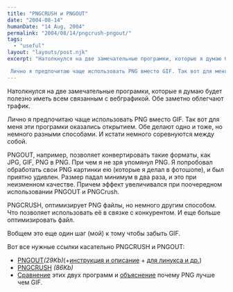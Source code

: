 ```yaml
---
title: "PNGCRUSH и PNGOUT"
date: "2004-08-14"
humanDate: "14 Aug, 2004"
permalink: "2004/08/14/pngcrush-pngout/"
tags: 
  - "useful"
layout: "layouts/post.njk"
excerpt: "Натолкнулся на две замечательные програмки, которые я думаю будет полезно иметь всем связанным с вебграфикой. Обе заметно облегчают трафик.

 Лично я предпочитаю чаще использовать PNG вместо GIF. Так вот для меня эти програмки оказались открытием. Обе делают одно и тоже, но немного разными способами. И кстати немного соревнуются между собой."
---
```


Натолкнулся на две замечательные програмки, которые я думаю будет полезно иметь всем связанным с вебграфикой. Обе заметно облегчают трафик.

 Лично я предпочитаю чаще использовать PNG вместо GIF. Так вот для меня эти програмки оказались открытием. Обе делают одно и тоже, но немного разными способами. И кстати немного соревнуются между собой.<!--more-->

PNGOUT, например, позволяет конвертировать такие форматы, как JPG, GIF, PNG в PNG. При чем я не зря упомянул PNG. Я попробовал обработать свои PNG картинки ею (которые я делал в фотошопе), и был приятно удивлен. Размер падал минимум в два раза, и это при неизменном качестве. Причем эффект увеличивался при поочередном использовании PNGOUT и PNGCrush. 

PNGCRUSH, оптимизирует PNG файлы, но немного другим способом. Что позволяет использовать её в связке с конкурентом. И еще больше оптимизировать файл.

Вобщем это еще один шаг (мой) к тому чтобы забыть GIF.

Вот все нужные ссылки касательно PNGCRUSH и PNGOUT:
<ul>
<li><a href="http://advsys.net/ken/util/pngout.exe">PNGOUT</a><em>(29Kb)</em>(+<a href="http://advsys.net/ken/util/pngout.htm">инструкция и описание</a> + <a href="http://advsys.net/ken/utils.htm">для линукса и др.</a>)</li>
<li><a href="http://prdownloads.sourceforge.net/pmt/pngcrush-1.5.10-win32.zip?download">PNGCRUSH</a> <em>(86Kb)</em></li>
<li><a href="http://twilightuniverse.com/blog/archives/2004/2/12/11/ping/">Сравнение</a> этих двух программ и <a href="http://twilightuniverse.com/blog/archives/2004/2/12/11/ping/">объяснение</a> почему PNG лучше чем GIF.</li>
</ul>
